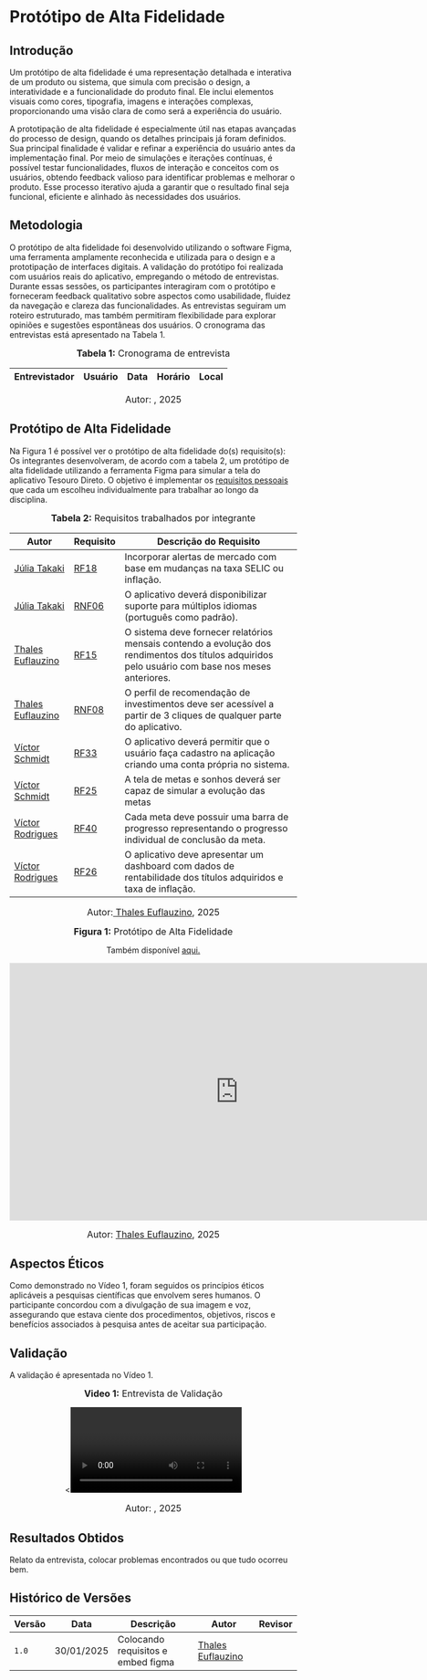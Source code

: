 # Protótipo de Alta Fidelidade

## Introdução

Um protótipo de alta fidelidade é uma representação detalhada e interativa de um produto ou sistema, que simula com precisão o design, a interatividade e a funcionalidade do produto final. Ele inclui elementos visuais como cores, tipografia, imagens e interações complexas, proporcionando uma visão clara de como será a experiência do usuário.

A prototipação de alta fidelidade é especialmente útil nas etapas avançadas do processo de design, quando os detalhes principais já foram definidos. Sua principal finalidade é validar e refinar a experiência do usuário antes da implementação final. Por meio de simulações e iterações contínuas, é possível testar funcionalidades, fluxos de interação e conceitos com os usuários, obtendo feedback valioso para identificar problemas e melhorar o produto. Esse processo iterativo ajuda a garantir que o resultado final seja funcional, eficiente e alinhado às necessidades dos usuários.

## Metodologia

O protótipo de alta fidelidade foi desenvolvido utilizando o software Figma, uma ferramenta amplamente reconhecida e utilizada para o design e a prototipação de interfaces digitais. A validação do protótipo foi realizada com usuários reais do aplicativo, empregando o método de entrevistas. Durante essas sessões, os participantes interagiram com o protótipo e forneceram feedback qualitativo sobre aspectos como usabilidade, fluidez da navegação e clareza das funcionalidades. As entrevistas seguiram um roteiro estruturado, mas também permitiram flexibilidade para explorar opiniões e sugestões espontâneas dos usuários. O cronograma das entrevistas está apresentado na Tabela 1.

<center>

<font size="3"><p style="text-align: center"><b>Tabela 1:</b> Cronograma de entrevista</p></font>

| Entrevistador | Usuário | Data | Horário | Local |
| ------------- | ------- | ---- | ------- | ----- |

<font size="3"><p style="text-align: center">Autor: <a href="https://github.com/"></a>, 2025</p></font>

</center>

## Protótipo de Alta Fidelidade

Na Figura 1 é possível ver o protótipo de alta fidelidade do(s) requisito(s):
Os integrantes desenvolveram, de acordo com a tabela 2, um protótipo de alta fidelidade utilizando a ferramenta Figma para simular a tela do aplicativo Tesouro Direto. O objetivo é implementar os <a href="../../elicitacao/grupo5/requisitos/#requisitos-por-integrante">requisitos pessoais</a> que cada um escolheu individualmente para trabalhar ao longo da disciplina.

<font size="3"><p style="text-align: center"><b>Tabela 2:</b> Requisitos trabalhados por integrante</p></font>

| Autor | Requisito | Descrição do Requisito |
| ---------- | --------- | ---------------------- |
|  [Júlia Takaki](https://github.com/juliatakaki)           |  <a href="../../elicitacao/grupo5/requisitos/#anchor_RF18">RF18</a>    | Incorporar alertas de mercado com base em mudanças na taxa SELIC ou inflação. |
|  [Júlia Takaki](https://github.com/juliatakaki)           |  <a href="../../elicitacao/grupo5/requisitos/#anchor_RNF06">RNF06</a>  | 	O aplicativo deverá disponibilizar suporte para múltiplos idiomas (português como padrão).|
|  [Thales Euflauzino](https://github.com/thaleseuflauzino) |  <a href="../../elicitacao/grupo5/requisitos/#anchor_RF15">RF15</a>    |O sistema deve fornecer relatórios mensais contendo a evolução dos rendimentos dos títulos adquiridos pelo usuário com base nos meses anteriores. |
|  [Thales Euflauzino](https://github.com/thaleseuflauzino) |  <a href="../../elicitacao/grupo5/requisitos/#anchor_RNF08">RNF08</a>  |	O perfil de recomendação de investimentos deve ser acessível a partir de 3 cliques de qualquer parte do aplicativo. |
|  [Víctor Schmidt](https://github.com/moonshinerd)         |  <a href="../../elicitacao/grupo5/requisitos/#anchor_RF33">RF33</a>    | 	O aplicativo deverá permitir que o usuário faça cadastro na aplicação criando uma conta própria no sistema.|
|  [Víctor Schmidt](https://github.com/moonshinerd)         |  <a href="../../elicitacao/grupo5/requisitos/#anchor_RF25">RF25</a>    | 	A tela de metas e sonhos deverá ser capaz de simular a evolução das metas|
|  [Víctor Rodrigues](https://github.com/ViictorHugoo)      |  <a href="../../elicitacao/grupo5/requisitos/#anchor_RF40">RF40</a>    |	Cada meta deve possuir uma barra de progresso representando o progresso individual de conclusão da meta. |
|  [Víctor Rodrigues](https://github.com/ViictorHugoo)      |  <a href="../../elicitacao/grupo5/requisitos/#anchor_RF26">RF26</a>    | 	O aplicativo deve apresentar um dashboard com dados de rentabilidade dos títulos adquiridos e taxa de inflação.|

<font size="3"><p style="text-align: center">Autor:<a href="https://github.com/thaleseuflauzino"> Thales Euflauzino</a>, 2025</p></font>


<center>

<font size="3"><p style="text-align: center"><b>Figura 1:</b> Protótipo de Alta Fidelidade</p></font>

Também disponível <a href="https://www.figma.com/proto/fnBjs9MjuK9gYTyVIYhSlq/Prot%C3%B3tipo-de-requisitos?node-id=205-361&p=f&t=MFxKUx58lEJmbfPG-1&scaling=scale-down&content-scaling=fixed&page-id=0%3A1&starting-point-node-id=205%3A361&show-proto-sidebar=1">aqui.</a>

<iframe style="border: 1px solid rgba(0, 0, 0, 0.1);" width="800" height="450" src="https://embed.figma.com/proto/fnBjs9MjuK9gYTyVIYhSlq/Prot%C3%B3tipo-de-requisitos?node-id=205-361&p=f&scaling=scale-down&content-scaling=fixed&page-id=0%3A1&starting-point-node-id=205%3A361&show-proto-sidebar=1&embed-host=share" allowfullscreen></iframe>

<font size="3"><p style="text-align: center">Autor: <a href="https://github.com/thaleseuflauzino">Thales Euflauzino</a>, 2025</p></font>

</center>

## Aspectos Éticos

Como demonstrado no Vídeo 1, foram seguidos os princípios éticos aplicáveis a pesquisas científicas que envolvem seres humanos. O participante concordou com a divulgação de sua imagem e voz, assegurando que estava ciente dos procedimentos, objetivos, riscos e benefícios associados à pesquisa antes de aceitar sua participação.

## Validação

A validação é apresentada no Vídeo 1.

<center>

<font size="3"><p style="text-align: center"><b>Video 1:</b> Entrevista de Validação </p></font>

<<video>>

<font size="3"><p style="text-align: center">Autor: <a href="https://github.com/"></a>, 2025</p></font>

</center>

## Resultados Obtidos

Relato da entrevista, colocar problemas encontrados ou que tudo ocorreu bem.


## Histórico de Versões

| Versão | Data       | Descrição | Autor     |       Revisor         |
| ------ | ---------- | --------- | --------- | --------------------- |
| `1.0` | 30/01/2025 | Colocando requisitos e embed figma | [Thales Euflauzino](https://github.com/thaleseuflauzino) | | 